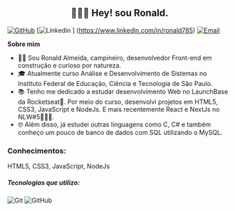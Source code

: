 <h2 align="center"> 🙋🏾‍♂️ Hey! sou Ronald.</h2>
<p align="center">
</p>

[![GitHub](https://img.shields.io/badge/GitHub-100000?style=for-the-badge&logo=github&logoColor=white)](https://github.com/ronald785)
[![Linkedin](https://img.shields.io/badge/LinkedIn-0077B5?style=for-the-badge&logo=linkedin&logoColor=white) ]
(https://www.linkedin.com/in/ronald785) 
[![Email](https://img.shields.io/badge/-ronaldmateus785@gmail.com-c14438?style=flat&logo=Gmail&logoColor=white&link=mailto:ronaldmateus785@gmail.com)](mailto:ronaldmateus785@gmail.com)

**Sobre mim**

- 👦🏾‍ Sou Ronald Almeida, campineiro, desenvolvedor Front-end em construção e curioso por natureza.
- 🎓 Atualmente curso Análise e Desenvolvimento de Sistemas no Instituto Federal de Educação, Ciência e Tecnologia de São Paulo.
- 📚 Tenho me dedicado a estudar desenvolvimento Web no LaunchBase da Rocketseat🚀. Por meio do curso, desenvolvi projetos em HTML5, CSS3, JavaScript e NodeJs. E mais recentemente React e NextJs no NLW#5👨🏾‍🚀.
- 🤓 Além disso, já estudei outras linguagens como C, C# e também conheço um pouco de banco de dados com SQL utilizando o MySQL.


### Conhecimentos:

HTML5, CSS3, JavaScript, NodeJs

##### Tecnologias que utilizo:

![Git](https://img.shields.io/badge/-Git-222222?style=flat&logo=git&logoColor=F05032)
![GitHub](https://img.shields.io/badge/-GitHub-222222?style=flat&logo=github&logoColor=181717)

